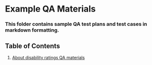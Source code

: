 # Example QA Materials

### This folder contains sample QA test plans and test cases in markdown formatting.

## Table of Contents
1. [About disability ratings QA materials](about-disability-ratings\README.md)
